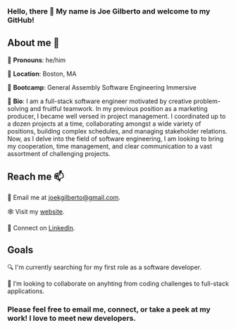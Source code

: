 ### Hello, there 👋  My name is Joe Gilberto and welcome to my GitHub!
## About me 🫶
🪪 **Pronouns**:  he/him

📍 **Location**:  Boston, MA

🌱 **Bootcamp**:  General Assembly Software Engineering Immersive

📖 **Bio**:  I am a full-stack software engineer motivated by creative problem-solving and fruitful teamwork.  In my previous position as a marketing producer, I became well versed in project management.  I coordinated up to a dozen projects at a time, collaborating amongst a wide variety of positions, building complex schedules, and managing stakeholder relations.  Now, as I delve into the field of software engineering, I am looking to bring my cooperation, time management, and clear communication to a vast assortment of challenging projects.

## Reach me 📫
📧  Email me at [joekgilberto@gmail.com](mailto:joekgilberto@gmail.com).

🕸️  Visit my [website](https://joekgilberto.com/).

🔗  Connect on [LinkedIn](https://www.linkedin.com/in/joekgilberto/).

## Goals
🔍  I'm currently searching for my first role as a software developer.

👯  I’m looking to collaborate on anyhting from coding challenges to full-stack applications.

### Please feel free to email me, connect, or take a peek at my work!  I love to meet new developers.
